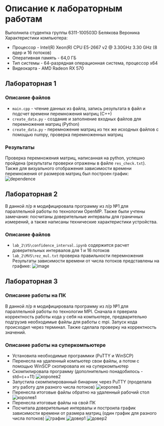 # Описание к лабораторным работам
Выполнила студентка группы 6311-100503D Белякова Вероника
Характеристики компьютера:
* Процессор -  Intel(R) Xeon(R) CPU E5-2667 v2 @ 3.30GHz   3.30 GHz (8 ядер и 16 потоков)
* Оперативная память - 64,0 ГБ 
* Тип системы - 64-разрядная операционная система, процессор x64
* Видеокарта - AMD Radeon RX 570

## Лабораторная 1
### Описание файлов
* `main.cpp` - чтение данных из файла, запись результата в файл и подсчет времени перемножения матриц (С++)
* `create_data.py` - создание и заполнение входных файлов для перемножения матриц (Python)
* `create_data.py` - перемножение матриц из тех же исходных файлов с помощью numpy, проверка перемноженных матриц
### Результаты
Проверка перемножения матриц, написанная на python, успешно пройдена (результаты проверки отражены в файле `res_check.txt`).
Также для визуального отображения зависимости времени перемножения от размеров матриц был построен график:
![dependence](https://github.com/Cat-sandwich/parallel-programming-1/assets/113890061/d0a370ba-58ce-48b5-ac21-07824d9dfd00)

## Лабораторная 2
В данной л/р я модифицировала программу из л/р №1 для параллельной работы по технологии OpenMP. 
Также были учтены замечания: посчитаны доверительные интервалы для граничных измерений, а также написаны технические характеристики устройства.
### Описание файлов
* `lab_2\VS\confidence_interval.ipynb` содержится расчет доверительных интервалов для 1 и 16 потоков
* `lab_2\MVS\rez_mul.txt` проверка правильности перемножения
Результаты зависимости времени от числа потоков представлены на графике:
![image](https://github.com/Cat-sandwich/parallel-programming-1/assets/113890061/b4ad1a1f-5fca-4d39-99c0-a1995641bcb1)

## Лабораторная 3
### Описание работы на ПК
В данной л/р я модифицировала программу из л/р №1 для параллельной работы по технологии MPI. Сначала я прверила корректность работы кода у себя на компьютере, предварительно подгрузив необходимые файлы для работы с mpi. Запуск кода происходил через терминал. Также сделала проверку на корректность значений.
### Описание работы на суперкомпьютере
* Установила необходимые программки (PuTTY и WinSCP)
* Перенесла на удаленный компьютер свои файлы, а потом с помощью WinSCP скопировала их на суперкомпьютер
* Скомпилировала программу (дополнительно понадобилось -std=c++11)
![королев2](https://github.com/Cat-sandwich/parallel-programming-1/assets/113890061/e507c067-02dd-48df-816e-956371eb4bcb)
* Запустила скомпилированный бинарник через PuTTY (проделала эту работу для разного числа потоков)
![королев3](https://github.com/Cat-sandwich/parallel-programming-1/assets/113890061/200b98fe-46fb-42f6-bc8a-1b0e0d2933d1)
* Перенесла итоговые файлы обратно на удаленный рабочий стол
![королев1](https://github.com/Cat-sandwich/parallel-programming-1/assets/113890061/5cdd4ece-e03e-4d99-ba3c-d52863c4b7bf)
* Перенесла итоговые файлы на свой ПК
* Посчитала доверительные интервалы и построила график зависимости времени от размера матриц (один график для разного числа потоков)
![график](https://github.com/Cat-sandwich/parallel-programming-1/assets/113890061/a132847e-2a92-4dbb-a8fb-690e5dc72d30)
![довер1](https://github.com/Cat-sandwich/parallel-programming-1/assets/113890061/d83fd2e8-4337-4a63-9096-ca094dae4931)
![довер2](https://github.com/Cat-sandwich/parallel-programming-1/assets/113890061/1b8bbcdb-c177-468f-a716-61de227fa6fa)




